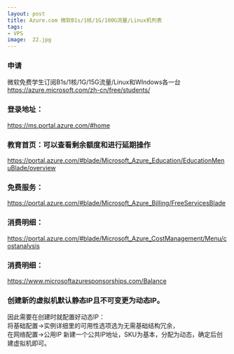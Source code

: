 ```yaml
---
layout: post
title: Azure.com 微软B1s/1核/1G/100G流量/Linux机列表
tags:
- VPS
image:  22.jpg
---
```


### 申请
微软免费学生订阅B1s/1核/1G/15G流量/Linux和WIndows各一台<br>
https://azure.microsoft.com/zh-cn/free/students/

### 登录地址：
https://ms.portal.azure.com/#home

### 教育首页：可以查看剩余额度和进行延期操作
https://portal.azure.com/#blade/Microsoft_Azure_Education/EducationMenuBlade/overview

### 免费服务：
https://portal.azure.com/#blade/Microsoft_Azure_Billing/FreeServicesBlade

### 消费明细：
https://portal.azure.com/#blade/Microsoft_Azure_CostManagement/Menu/costanalysis

### 消费明细：
https://www.microsoftazuresponsorships.com/Balance

### 创建新的虚拟机默认静态IP且不可变更为动态IP。

因此需要在创建时就配置好动态IP：<br>
将基础配置→实例详细里的可用性选项选为无需基础结构冗余，<br>
在网络配置→公用IP 新建一个公共IP地址，SKU为基本，分配为动态，确定后创建虚拟机即可。<br>